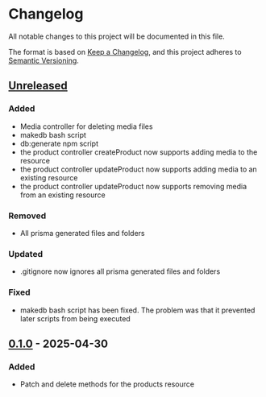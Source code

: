 # Changelog

All notable changes to this project will be documented in this file.

The format is based on [Keep a Changelog](https://keepachangelog.com/en/1.1.0/),
and this project adheres to [Semantic Versioning](https://semver.org/spec/v2.0.0.html).

## [Unreleased]
### Added
* Media controller for deleting media files
* makedb bash script
* db:generate npm script
* the product controller createProduct now supports adding media to the resource
* the product controller updateProduct now supports adding media to an existing resource
* the product controller updateProduct now supports removing media from an existing resource

### Removed
* All prisma generated files and folders

### Updated
* .gitignore now ignores all prisma generated files and folders

### Fixed
* makedb bash script has been fixed. The problem was that it prevented later scripts from being executed

## [0.1.0] - 2025-04-30
### Added
* Patch and delete methods for the products resource

[unreleased]: https://github.com/rts-cmk/the-amazing-api/compare/v0.1.0...HEAD
[0.1.0]: https://github.com/rts-cmk/the-amazing-api/releases/tag/v0.1.0